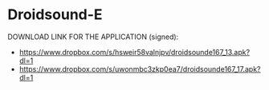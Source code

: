 Droidsound-E 
============

DOWNLOAD LINK FOR THE APPLICATION (signed):

* https://www.dropbox.com/s/hsweir58valnjpv/droidsounde167_13.apk?dl=1
* https://www.dropbox.com/s/uwonmbc3zkp0ea7/droidsounde167_17.apk?dl=1
